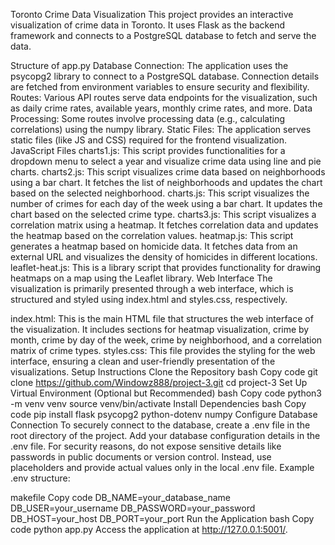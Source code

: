 Toronto Crime Data Visualization
This project provides an interactive visualization of crime data in Toronto. It uses Flask as the backend framework and connects to a PostgreSQL database to fetch and serve the data.

Structure of app.py
Database Connection: The application uses the psycopg2 library to connect to a PostgreSQL database. Connection details are fetched from environment variables to ensure security and flexibility.
Routes: Various API routes serve data endpoints for the visualization, such as daily crime rates, available years, monthly crime rates, and more.
Data Processing: Some routes involve processing data (e.g., calculating correlations) using the numpy library.
Static Files: The application serves static files (like JS and CSS) required for the frontend visualization.
JavaScript Files
charts1.js: This script provides functionalities for a dropdown menu to select a year and visualize crime data using line and pie charts.
charts2.js: This script visualizes crime data based on neighborhoods using a bar chart. It fetches the list of neighborhoods and updates the chart based on the selected neighborhood.
charts.js: This script visualizes the number of crimes for each day of the week using a bar chart. It updates the chart based on the selected crime type.
charts3.js: This script visualizes a correlation matrix using a heatmap. It fetches correlation data and updates the heatmap based on the correlation values.
heatmap.js: This script generates a heatmap based on homicide data. It fetches data from an external URL and visualizes the density of homicides in different locations.
leaflet-heat.js: This is a library script that provides functionality for drawing heatmaps on a map using the Leaflet library.
Web Interface
The visualization is primarily presented through a web interface, which is structured and styled using index.html and styles.css, respectively.

index.html: This is the main HTML file that structures the web interface of the visualization. It includes sections for heatmap visualization, crime by month, crime by day of the week, crime by neighborhood, and a correlation matrix of crime types.
styles.css: This file provides the styling for the web interface, ensuring a clean and user-friendly presentation of the visualizations.
Setup Instructions
Clone the Repository
bash
Copy code
git clone https://github.com/Windowz888/project-3.git
cd project-3
Set Up Virtual Environment (Optional but Recommended)
bash
Copy code
python3 -m venv venv
source venv/bin/activate
Install Dependencies
bash
Copy code
pip install flask psycopg2 python-dotenv numpy
Configure Database Connection
To securely connect to the database, create a .env file in the root directory of the project.
Add your database configuration details in the .env file. For security reasons, do not expose sensitive details like passwords in public documents or version control. Instead, use placeholders and provide actual values only in the local .env file.
Example .env structure:

makefile
Copy code
DB_NAME=your_database_name
DB_USER=your_username
DB_PASSWORD=your_password
DB_HOST=your_host
DB_PORT=your_port
Run the Application
bash
Copy code
python app.py
Access the application at http://127.0.0.1:5001/.



